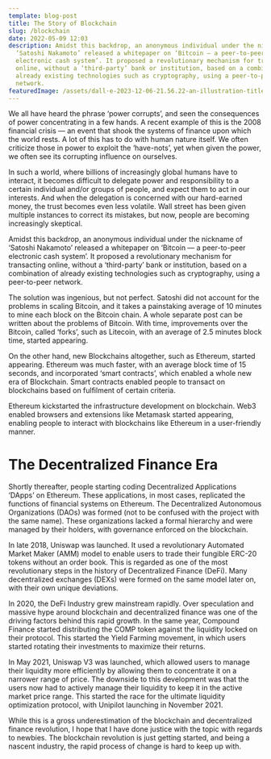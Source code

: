 ```yaml
---
template: blog-post
title: The Story of Blockchain
slug: /blockchain
date: 2022-05-09 12:03
description: Amidst this backdrop, an anonymous individual under the nickname of
  ‘Satoshi Nakamoto’ released a whitepaper on ‘Bitcoin — a peer-to-peer
  electronic cash system’. It proposed a revolutionary mechanism for transacting
  online, without a ‘third-party’ bank or institution, based on a combination of
  already existing technologies such as cryptography, using a peer-to-peer
  network.
featuredImage: /assets/dall·e-2023-12-06-21.56.22-an-illustration-titled-the-story-of-blockchain-inspired-by-the-provided-image-and-using-the-same-teal-and-black-color-scheme.-the-central-feature-o.png
---
```

<!--StartFragment-->

We all have heard the phrase ‘power corrupts’, and seen the consequences of power concentrating in a few hands. A recent example of this is the 2008 financial crisis — an event that shook the systems of finance upon which the world rests. A lot of this has to do with human nature itself. We often criticize those in power to exploit the ‘have-nots’, yet when given the power, we often see its corrupting influence on ourselves.

In such a world, where billions of increasingly global humans have to interact, it becomes difficult to delegate power and responsibility to a certain individual and/or groups of people, and expect them to act in our interests. And when the delegation is concerned with our hard-earned money, the trust becomes even less volatile. Wall street has been given multiple instances to correct its mistakes, but now, people are becoming increasingly skeptical.

Amidst this backdrop, an anonymous individual under the nickname of ‘Satoshi Nakamoto’ released a whitepaper on ‘Bitcoin — a peer-to-peer electronic cash system’. It proposed a revolutionary mechanism for transacting online, without a ‘third-party’ bank or institution, based on a combination of already existing technologies such as cryptography, using a peer-to-peer network.

The solution was ingenious, but not perfect. Satoshi did not account for the problems in scaling Bitcoin, and it takes a painstaking average of 10 minutes to mine each block on the Bitcoin chain. A whole separate post can be written about the problems of Bitcoin. With time, improvements over the Bitcoin, called ‘forks’, such as Litecoin, with an average of 2.5 minutes block time, started appearing.

On the other hand, new Blockchains altogether, such as Ethereum, started appearing. Ethereum was much faster, with an average block time of 15 seconds, and incorporated ‘smart contracts’, which enabled a whole new era of Blockchain. Smart contracts enabled people to transact on blockchains based on fulfilment of certain criteria.

Ethereum kickstarted the infrastructure development on blockchain. Web3 enabled browsers and extensions like Metamask started appearing, enabling people to interact with blockchains like Ethereum in a user-friendly manner.

# **The Decentralized Finance Era**

Shortly thereafter, people starting coding Decentralized Applications ‘DApps’ on Ethereum. These applications, in most cases, replicated the functions of financial systems on Ethereum. The Decentralized Autonomous Organizations (DAOs) was formed (not to be confused with the project with the same name). These organizations lacked a formal hierarchy and were managed by their holders, with governance enforced on the blockchain.

In late 2018, Uniswap was launched. It used a revolutionary Automated Market Maker (AMM) model to enable users to trade their fungible ERC-20 tokens without an order book. This is regarded as one of the most revolutionary steps in the history of Decentralized Finance (DeFi). Many decentralized exchanges (DEXs) were formed on the same model later on, with their own unique deviations.

In 2020, the DeFi Industry grew mainstream rapidly. Over speculation and massive hype around blockchain and decentralized finance was one of the driving factors behind this rapid growth. In the same year, Compound Finance started distributing the COMP token against the liquidity locked on their protocol. This started the Yield Farming movement, in which users started rotating their investments to maximize their returns.

In May 2021, Uniswap V3 was launched, which allowed users to manage their liquidity more efficiently by allowing them to concentrate it on a narrower range of price. The downside to this development was that the users now had to actively manage their liquidity to keep it in the active market price range. This started the race for the ultimate liquidity optimization protocol, with Unipilot launching in November 2021.

While this is a gross underestimation of the blockchain and decentralized finance revolution, I hope that I have done justice with the topic with regards to newbies. The blockchain revolution is just getting started, and being a nascent industry, the rapid process of change is hard to keep up with.

<!--EndFragment-->